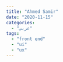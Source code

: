 ```yaml
---
title: "Ahmed Samir"
date: "2020-11-15"
categories:
  - "عربي"
tags:
  - "front end"
  - "ui"
  - "ux"
---
```

